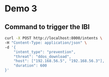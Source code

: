 


# Demo 3

## Command to trigger the IBI

```bash
curl -X POST http://localhost:8000/intents \
-H "Content-Type: application/json" \
-d '{
    "intent_type": "prevention",
    "threat": "ddos_download",
    "host": ["192.168.56.5", "192.168.56.3"],
    "duration": 600
}'
```
